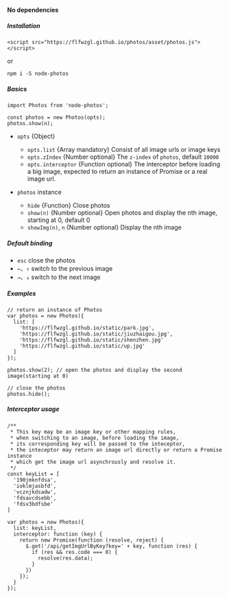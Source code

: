 **No dependencies**

##### Installation

```
<script src="https://flfwzgl.github.io/photos/asset/photos.js"></script>
```
or
```
npm i -S node-photos
```
##### Basics
```
import Photos from 'node-photos';

const photos = new Photos(opts);
photos.show(n);
```

* `opts` {Object}
  * `opts.list` {Array mandatory} Consist of all image urls or image keys
  * `opts.zIndex` {Number optional}  The `z-index` of `photos`, default `10000`
  * `opts.interceptor` {Function optional}  The interceptor before loading a big image, expected to return an instance of Promise or a real image url.


* `photos` instance
  * `hide` {Function} Close photos
  * `show(n)` {Number optional} Open photos and display the nth image, starting at 0, default 0
  * `showImg(n)`, `n` {Number optional} Display the nth image


##### Default binding
* `esc` close the photos
* `←`、`↑` switch to the previous image
* `→`、`↓` switch to the next image


##### Examples
```
// return an instance of Photos
var photos = new Photos({
  list: [
    'https://flfwzgl.github.io/static/park.jpg',
    'https://flfwzgl.github.io/static/jiuzhaigou.jpg',
    'https://flfwzgl.github.io/static/shenzhen.jpg'
    'https://flfwzgl.github.io/static/up.jpg'
  ]
});

photos.show(2); // open the photos and display the second image(starting at 0)

// close the photos
photos.hide();
```


##### Interceptor usage
```
/**
 * This key may be an image key or other mapping rules,
 * when switching to an image, before loading the image,
 * its corresponding key will be passed to the inteceptor,
 * the inteceptor may return an image url directly or return a Promise instance
 * which get the image url asynchrously and resolve it.
 */
const keyList = [
  '190jmknfdsa',
  'ioklmjasbfd',
  'vcznjkdsadw',
  'fdsavcdsebb',
  'fdsv3bdfsbe'
]

var photos = new Photos({
  list: keyList,
  interceptor: function (key) {
    return new Promise(function (resolve, reject) {
      $.get('/api/getImgUrlByKey?key=' + key, function (res) {
        if (res && res.code === 0) {
          resolve(res.data);
        }
      })
    });
  }
});
```